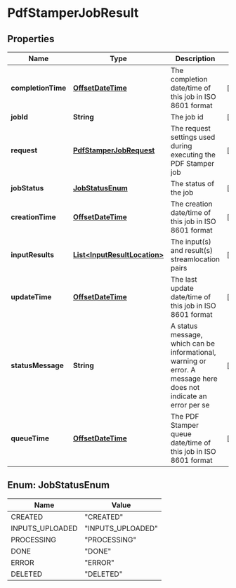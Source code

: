 
# PdfStamperJobResult

## Properties
Name | Type | Description | Notes
------------ | ------------- | ------------- | -------------
**completionTime** | [**OffsetDateTime**](OffsetDateTime.md) | The completion date/time of this job in ISO 8601 format |  [optional]
**jobId** | **String** | The job id |  [optional]
**request** | [**PdfStamperJobRequest**](PdfStamperJobRequest.md) | The request settings used during executing the PDF Stamper job |  [optional]
**jobStatus** | [**JobStatusEnum**](#JobStatusEnum) | The status of the job |  [optional]
**creationTime** | [**OffsetDateTime**](OffsetDateTime.md) | The creation date/time of this job in ISO 8601 format |  [optional]
**inputResults** | [**List&lt;InputResultLocation&gt;**](InputResultLocation.md) | The input(s) and result(s) streamlocation pairs |  [optional]
**updateTime** | [**OffsetDateTime**](OffsetDateTime.md) | The last update date/time of this job in ISO 8601 format |  [optional]
**statusMessage** | **String** | A status message, which can be informational, warning or error. A message here does not indicate an error per se |  [optional]
**queueTime** | [**OffsetDateTime**](OffsetDateTime.md) | The PDF Stamper queue date/time of this job in ISO 8601 format |  [optional]


<a name="JobStatusEnum"></a>
## Enum: JobStatusEnum
Name | Value
---- | -----
CREATED | &quot;CREATED&quot;
INPUTS_UPLOADED | &quot;INPUTS_UPLOADED&quot;
PROCESSING | &quot;PROCESSING&quot;
DONE | &quot;DONE&quot;
ERROR | &quot;ERROR&quot;
DELETED | &quot;DELETED&quot;



